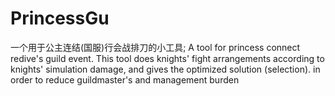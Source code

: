 # PrincessGu
一个用于公主连结(国服)行会战排刀的小工具; A tool for princess connect redive's guild event. This tool does knights' fight arrangements according to knights' simulation damage, and gives the optimized solution (selection). in order to reduce guildmaster's and management burden
